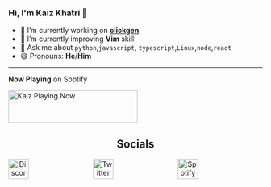 ### Hi, I'm Kaiz Khatri 👋

<!-- info -->

- 🔭 I’m currently working on **[clickgen](https://github.com/ful1e5/clickgen)**
- 🤹 I’m currently improving **Vim** skill.
- 💬 Ask me about `python`,`javascript`, `typescript`,`Linux`,`node`,`react`
- 😄 Pronouns: **He**/**Him**

---

<!-- Now Playing -->

**Now Playing** on Spotify

<a href="https://kaiz.vercel.app/now-playing?open">
    <img src="https://kaiz.vercel.app/now-playing" width="256" height="64" alt="Kaiz Playing Now">
</a>

<h2 align="center">Socials</h2>
<!-- Socials -->

<div align="center" style="display: flex; justify-content: space-between;">
    <a href="https://discord.gg/2RjkTNK">
        <img src="https://github.com/ful1e5/ful1e5/blob/master/assets/Discord.svg" width="40" height="40" alt="Discord Server">
    </a>
    <a href="https://twitter.com/ful1e5">
        <img src="https://github.com/ful1e5/ful1e5/blob/master/assets/Twitter.svg" width="40" height="40" alt="Twitter">
    </a>
    <a href="https://open.spotify.com/user/kuabsnz43myhxext1652831e7?si=hVzfPDYbQe2r7Xnj3-UeHw">
        <img src="https://github.com/ful1e5/ful1e5/blob/master/assets/Spotify.svg" width="40" height="40" alt="Spotify Playlist">
    </a>
    <!-- <a href="https://www.twitch.tv/ful1e5">
        <img src="https://github.com/ful1e5/ful1e5/blob/master/assets/Twitch.svg" width="40" height="40" alt="Spotify Playlist">
    </a> -->
<div>

